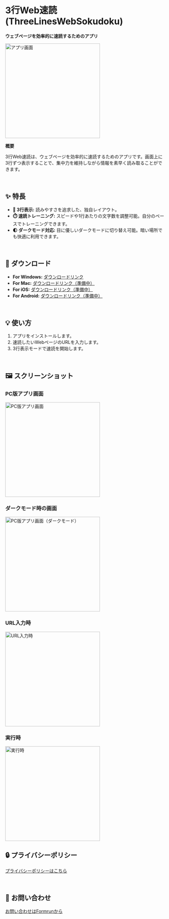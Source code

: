 # 3行Web速読 (ThreeLinesWebSokudoku)

**ウェブページを効率的に速読するためのアプリ**

<img src="images/appiconfg.svg" alt="アプリ画面" width="300">

<br>

**概要**

3行Web速読は、ウェブページを効率的に速読するためのアプリです。画面上に3行ずつ表示することで、集中力を維持しながら情報を素早く読み取ることができます。

<br>

## ✨ 特長

*   **📖 3行表示:** 読みやすさを追求した、独自レイアウト。
*   **⏱️ 速読トレーニング:** スピードや1行あたりの文字数を調整可能。自分のペースでトレーニングできます。
*   **🌓 ダークモード対応:** 目に優しいダークモードに切り替え可能。暗い場所でも快適に利用できます。

<br>

## 📲 ダウンロード

*   **For Windows:** [ダウンロードリンク](https://apps.microsoft.com/detail/9MVZP1C80KV6?hl=ja-jp&gl=JP&ocid=pdpshare)
*   **For Mac:** [ダウンロードリンク（準備中）](https://example.com)
*   **For iOS:** [ダウンロードリンク（準備中）](https://example.com)
*   **For Android:** [ダウンロードリンク（準備中）](https://example.com)

<br>

## 💡 使い方

1.  アプリをインストールします。
2.  速読したいWebページのURLを入力します。
3.  3行表示モードで速読を開始します。

<br>

## 🖼️ スクリーンショット

### PC版アプリ画面

<img src="images/pic001.png" alt="PC版アプリ画面" width="300">

### ダークモード時の画面

<img src="images/pic002.png" alt="PC版アプリ画面（ダークモード）" width="300">

### URL入力時

<img src="images/pic003.png" alt="URL入力時" width="300">

### 実行時

<img src="images/pic004.png" alt="実行時" width="300">

<br>

## 🔒 プライバシーポリシー

[プライバシーポリシーはこちら](privacy.md)

<br>

## 📧 お問い合わせ

[お問い合わせはFormrunから](https://form.run/@yahoo-eF6XHIch4UKZT592Vk5I)

<br>
